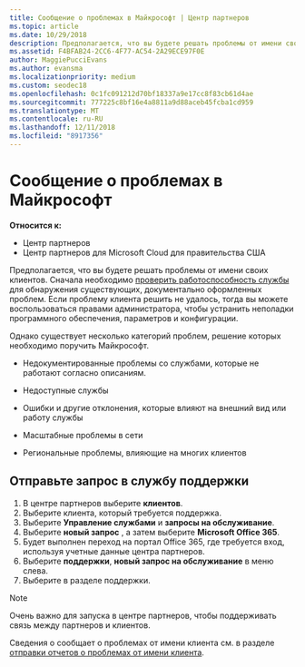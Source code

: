 ```yaml
---
title: Сообщение о проблемах в Майкрософт | Центр партнеров
ms.topic: article
ms.date: 10/29/2018
description: Предполагается, что вы будете решать проблемы от имени своих клиентов. Однако существует несколько категорий проблем, решение которых необходимо поручить Майкрософт.
ms.assetid: F4BFAB24-2CC6-4F77-AC54-2A29ECE97F0E
author: MaggiePucciEvans
ms.author: evansma
ms.localizationpriority: medium
ms.custom: seodec18
ms.openlocfilehash: 0c1fc091212d70bf18337a9e17cc8f83cb61d4ae
ms.sourcegitcommit: 777225c8bf16e4a8811a9d88aceb45fcba1cd959
ms.translationtype: MT
ms.contentlocale: ru-RU
ms.lasthandoff: 12/11/2018
ms.locfileid: "8917356"
---
```

# <a name="escalate-problems-to-microsoft"></a>Сообщение о проблемах в Майкрософт

**Относится к:**

-  Центр партнеров
-  Центр партнеров для Microsoft Cloud для правительства США


Предполагается, что вы будете решать проблемы от имени своих клиентов. Сначала необходимо [проверить работоспособность службы](check-service-health.md) для обнаружения существующих, документально оформленных проблем. Если проблему клиента решить не удалось, тогда вы можете воспользоваться правами администратора, чтобы устранить неполадки программного обеспечения, параметров и конфигурации.

Однако существует несколько категорий проблем, решение которых необходимо поручить Майкрософт.

-   Недокументированные проблемы со службами, которые не работают согласно описаниям.

-   Недоступные службы

-   Ошибки и другие отклонения, которые влияют на внешний вид или работу службы

-   Масштабные проблемы в сети

-   Региональные проблемы, влияющие на многих клиентов

## <a name="submit-a-support-request"></a>Отправьте запрос в службу поддержки

1. В центре партнеров выберите **клиентов**.
2. Выберите клиента, который требуется поддержка.
3. Выберите **Управление службами** и **запросы на обслуживание**.
4. Выберите **новый запрос** , а затем выберите **Microsoft Office 365**.
5. Будет выполнен переход на портал Office 365, где требуется вход, используя учетные данные центра партнеров.
6. Выберите **поддержки**, **новый запрос на обслуживание** в меню слева.
7. Выберите в разделе поддержки.

>[!NOTE]
>Очень важно для запуска в центре партнеров, чтобы поддерживать связь между партнеров и клиентов. 


Сведения о сообщает о проблемах от имени клиента см. в разделе [отправки отчетов о проблемах от имени клиента](report-problems-on-behalf-of-a-customer.md).

 

 



